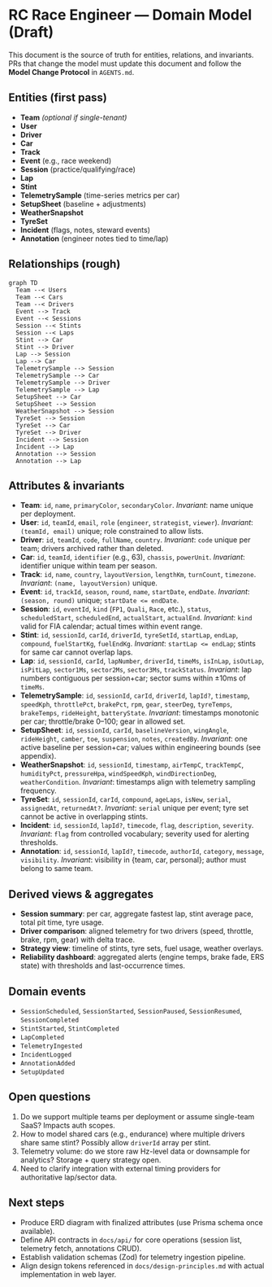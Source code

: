 # RC Race Engineer — Domain Model (Draft)

This document is the source of truth for entities, relations, and invariants. PRs that change the model must update this document and follow the **Model Change Protocol** in `AGENTS.md`.

## Entities (first pass)
- **Team** *(optional if single-tenant)*
- **User**
- **Driver**
- **Car**
- **Track**
- **Event** (e.g., race weekend)
- **Session** (practice/qualifying/race)
- **Lap**
- **Stint**
- **TelemetrySample** (time-series metrics per car)
- **SetupSheet** (baseline + adjustments)
- **WeatherSnapshot**
- **TyreSet**
- **Incident** (flags, notes, steward events)
- **Annotation** (engineer notes tied to time/lap)

## Relationships (rough)
```mermaid
graph TD
  Team --< Users
  Team --< Cars
  Team --< Drivers
  Event --> Track
  Event --< Sessions
  Session --< Stints
  Session --< Laps
  Stint --> Car
  Stint --> Driver
  Lap --> Session
  Lap --> Car
  TelemetrySample --> Session
  TelemetrySample --> Car
  TelemetrySample --> Driver
  TelemetrySample --> Lap
  SetupSheet --> Car
  SetupSheet --> Session
  WeatherSnapshot --> Session
  TyreSet --> Session
  TyreSet --> Car
  TyreSet --> Driver
  Incident --> Session
  Incident --> Lap
  Annotation --> Session
  Annotation --> Lap
```

## Attributes & invariants
- **Team**: `id`, `name`, `primaryColor`, `secondaryColor`. *Invariant*: name unique per deployment.
- **User**: `id`, `teamId`, `email`, `role` (`engineer`, `strategist`, `viewer`). *Invariant*: `(teamId, email)` unique; role constrained to allow lists.
- **Driver**: `id`, `teamId`, `code`, `fullName`, `country`. *Invariant*: `code` unique per team; drivers archived rather than deleted.
- **Car**: `id`, `teamId`, `identifier` (e.g., 63), `chassis`, `powerUnit`. *Invariant*: identifier unique within team per season.
- **Track**: `id`, `name`, `country`, `layoutVersion`, `lengthKm`, `turnCount`, `timezone`. *Invariant*: `(name, layoutVersion)` unique.
- **Event**: `id`, `trackId`, `season`, `round`, `name`, `startDate`, `endDate`. *Invariant*: `(season, round)` unique; `startDate <= endDate`.
- **Session**: `id`, `eventId`, `kind` (`FP1`, `Quali`, `Race`, etc.), `status`, `scheduledStart`, `scheduledEnd`, `actualStart`, `actualEnd`. *Invariant*: `kind` valid for FIA calendar; actual times within event range.
- **Stint**: `id`, `sessionId`, `carId`, `driverId`, `tyreSetId`, `startLap`, `endLap`, `compound`, `fuelStartKg`, `fuelEndKg`. *Invariant*: `startLap <= endLap`; stints for same car cannot overlap laps.
- **Lap**: `id`, `sessionId`, `carId`, `lapNumber`, `driverId`, `timeMs`, `isInLap`, `isOutLap`, `isPitLap`, `sector1Ms`, `sector2Ms`, `sector3Ms`, `trackStatus`. *Invariant*: lap numbers contiguous per session+car; sector sums within ±10ms of `timeMs`.
- **TelemetrySample**: `id`, `sessionId`, `carId`, `driverId`, `lapId?`, `timestamp`, `speedKph`, `throttlePct`, `brakePct`, `rpm`, `gear`, `steerDeg`, `tyreTemps`, `brakeTemps`, `rideHeight`, `batteryState`. *Invariant*: timestamps monotonic per car; throttle/brake 0–100; gear in allowed set.
- **SetupSheet**: `id`, `sessionId`, `carId`, `baselineVersion`, `wingAngle`, `rideHeight`, `camber`, `toe`, `suspension`, `notes`, `createdBy`. *Invariant*: one active baseline per session+car; values within engineering bounds (see appendix).
- **WeatherSnapshot**: `id`, `sessionId`, `timestamp`, `airTempC`, `trackTempC`, `humidityPct`, `pressureHpa`, `windSpeedKph`, `windDirectionDeg`, `weatherCondition`. *Invariant*: timestamps align with telemetry sampling frequency.
- **TyreSet**: `id`, `sessionId`, `carId`, `compound`, `ageLaps`, `isNew`, `serial`, `assignedAt`, `returnedAt?`. *Invariant*: `serial` unique per event; tyre set cannot be active in overlapping stints.
- **Incident**: `id`, `sessionId`, `lapId?`, `timecode`, `flag`, `description`, `severity`. *Invariant*: `flag` from controlled vocabulary; severity used for alerting thresholds.
- **Annotation**: `id`, `sessionId`, `lapId?`, `timecode`, `authorId`, `category`, `message`, `visibility`. *Invariant*: visibility in {team, car, personal}; author must belong to same team.

## Derived views & aggregates
- **Session summary**: per car, aggregate fastest lap, stint average pace, total pit time, tyre usage.
- **Driver comparison**: aligned telemetry for two drivers (speed, throttle, brake, rpm, gear) with delta trace.
- **Strategy view**: timeline of stints, tyre sets, fuel usage, weather overlays.
- **Reliability dashboard**: aggregated alerts (engine temps, brake fade, ERS state) with thresholds and last-occurrence times.

## Domain events
- `SessionScheduled`, `SessionStarted`, `SessionPaused`, `SessionResumed`, `SessionCompleted`
- `StintStarted`, `StintCompleted`
- `LapCompleted`
- `TelemetryIngested`
- `IncidentLogged`
- `AnnotationAdded`
- `SetupUpdated`

## Open questions
1. Do we support multiple teams per deployment or assume single-team SaaS? Impacts auth scopes.
2. How to model shared cars (e.g., endurance) where multiple drivers share same stint? Possibly allow `driverId` array per stint.
3. Telemetry volume: do we store raw Hz-level data or downsample for analytics? Storage + query strategy open.
4. Need to clarify integration with external timing providers for authoritative lap/sector data.

## Next steps
- Produce ERD diagram with finalized attributes (use Prisma schema once available).
- Define API contracts in `docs/api/` for core operations (session list, telemetry fetch, annotations CRUD).
- Establish validation schemas (Zod) for telemetry ingestion pipeline.
- Align design tokens referenced in `docs/design-principles.md` with actual implementation in web layer.
